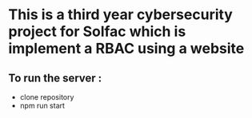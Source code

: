 # This is a third year cybersecurity project for Solfac which is implement a RBAC using a website

## To run the server :

- clone repository
- npm run start